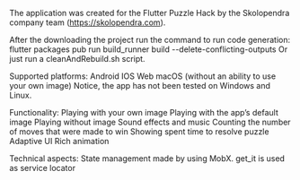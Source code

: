 The application was created for the  Flutter Puzzle Hack by the Skolopendra company team (https://skolopendra.com).

After the downloading the project run the command to run code generation:
flutter packages pub run build_runner build --delete-conflicting-outputs
Or just run a cleanAndRebuild.sh script.

Supported platforms:
Android
IOS
Web
macOS (without an ability to use your own image)
Notice, the app has not been tested on Windows and Linux.

Functionality:
Playing with your own image
Playing with the app’s default image
Playing without image
Sound effects and music
Counting the number of moves that were made to win
Showing spent time to resolve puzzle
Adaptive UI
Rich animation

Technical aspects:
State management made by using MobX.
get_it is used as service locator
